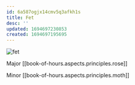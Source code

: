```yaml
---
id: 6a587ogjx14cmv5q3afkh1s
title: Fet
desc: ''
updated: 1694697230853
created: 1694697195695
---
```

![fet](/assets/icon-fet.png)

Major  [[book-of-hours.aspects.principles.rose]]

Minor [[book-of-hours.aspects.principles.moth]]
